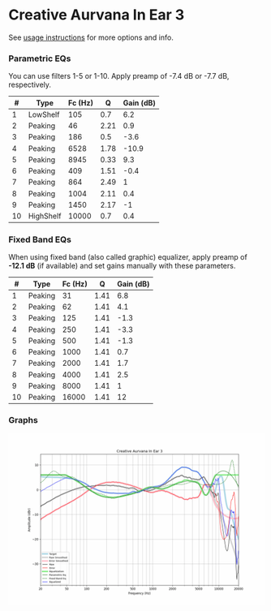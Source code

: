 # Creative Aurvana In Ear 3
See [usage instructions](https://github.com/jaakkopasanen/AutoEq#usage) for more options and info.

### Parametric EQs
You can use filters 1-5 or 1-10. Apply preamp of -7.4 dB or -7.7 dB, respectively.

|   # | Type      |   Fc (Hz) |    Q |   Gain (dB) |
|-----|-----------|-----------|------|-------------|
|   1 | LowShelf  |       105 | 0.7  |         6.2 |
|   2 | Peaking   |        46 | 2.21 |         0.9 |
|   3 | Peaking   |       186 | 0.5  |        -3.6 |
|   4 | Peaking   |      6528 | 1.78 |       -10.9 |
|   5 | Peaking   |      8945 | 0.33 |         9.3 |
|   6 | Peaking   |       409 | 1.51 |        -0.4 |
|   7 | Peaking   |       864 | 2.49 |         1   |
|   8 | Peaking   |      1004 | 2.11 |         0.4 |
|   9 | Peaking   |      1450 | 2.17 |        -1   |
|  10 | HighShelf |     10000 | 0.7  |         0.4 |

### Fixed Band EQs
When using fixed band (also called graphic) equalizer, apply preamp of **-12.1 dB** (if available) and set gains manually with these parameters.

|   # | Type    |   Fc (Hz) |    Q |   Gain (dB) |
|-----|---------|-----------|------|-------------|
|   1 | Peaking |        31 | 1.41 |         6.8 |
|   2 | Peaking |        62 | 1.41 |         4.1 |
|   3 | Peaking |       125 | 1.41 |        -1.3 |
|   4 | Peaking |       250 | 1.41 |        -3.3 |
|   5 | Peaking |       500 | 1.41 |        -1.3 |
|   6 | Peaking |      1000 | 1.41 |         0.7 |
|   7 | Peaking |      2000 | 1.41 |         1.7 |
|   8 | Peaking |      4000 | 1.41 |         2.5 |
|   9 | Peaking |      8000 | 1.41 |         1   |
|  10 | Peaking |     16000 | 1.41 |        12   |

### Graphs
![](./Creative%20Aurvana%20In%20Ear%203.png)
